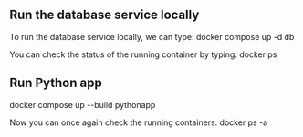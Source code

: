 ## Run the database service locally
To run the database service locally, we can type:
docker compose up -d db

You can check the status of the running container by typing:
docker ps

## Run Python app
docker compose up --build pythonapp

Now you can once again check the running containers:
docker ps -a
